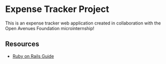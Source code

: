 # Expense Tracker Project

This is an expense tracker web application created in collaboration with the Open Avenues Foundation microinternship!

## Resources 

* [Ruby on Rails Guide](https://guides.rubyonrails.org/getting_started.html)